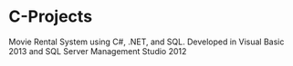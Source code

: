 # C-Projects
Movie Rental System using C#, .NET, and SQL. Developed in Visual Basic 2013 and SQL Server Management Studio 2012
